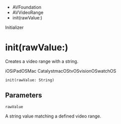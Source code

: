 

- AVFoundation
- AVVideoRange
-  init(rawValue:) 

Initializer

# init(rawValue:)

Creates a video range with a string.

iOSiPadOSMac CatalystmacOStvOSvisionOSwatchOS

``` source
init(rawValue: String)
```

## Parameters 

`rawValue`  

A string value matching a defined video range.

